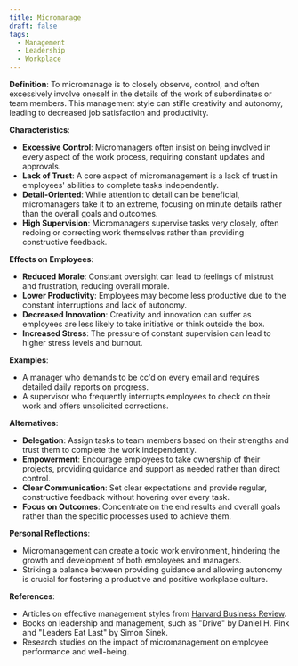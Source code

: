 ```yaml
---
title: Micromanage
draft: false
tags:
  - Management
  - Leadership
  - Workplace
---
```


**Definition**: To micromanage is to closely observe, control, and often excessively involve oneself in the details of the work of subordinates or team members. This management style can stifle creativity and autonomy, leading to decreased job satisfaction and productivity.

**Characteristics**:

- **Excessive Control**: Micromanagers often insist on being involved in every aspect of the work process, requiring constant updates and approvals.
- **Lack of Trust**: A core aspect of micromanagement is a lack of trust in employees' abilities to complete tasks independently.
- **Detail-Oriented**: While attention to detail can be beneficial, micromanagers take it to an extreme, focusing on minute details rather than the overall goals and outcomes.
- **High Supervision**: Micromanagers supervise tasks very closely, often redoing or correcting work themselves rather than providing constructive feedback.

**Effects on Employees**:

- **Reduced Morale**: Constant oversight can lead to feelings of mistrust and frustration, reducing overall morale.
- **Lower Productivity**: Employees may become less productive due to the constant interruptions and lack of autonomy.
- **Decreased Innovation**: Creativity and innovation can suffer as employees are less likely to take initiative or think outside the box.
- **Increased Stress**: The pressure of constant supervision can lead to higher stress levels and burnout.

**Examples**:

- A manager who demands to be cc'd on every email and requires detailed daily reports on progress.
- A supervisor who frequently interrupts employees to check on their work and offers unsolicited corrections.

**Alternatives**:

- **Delegation**: Assign tasks to team members based on their strengths and trust them to complete the work independently.
- **Empowerment**: Encourage employees to take ownership of their projects, providing guidance and support as needed rather than direct control.
- **Clear Communication**: Set clear expectations and provide regular, constructive feedback without hovering over every task.
- **Focus on Outcomes**: Concentrate on the end results and overall goals rather than the specific processes used to achieve them.

**Personal Reflections**:

- Micromanagement can create a toxic work environment, hindering the growth and development of both employees and managers.
- Striking a balance between providing guidance and allowing autonomy is crucial for fostering a productive and positive workplace culture.

**References**:

- Articles on effective management styles from [Harvard Business Review](https://hbr.org).
- Books on leadership and management, such as "Drive" by Daniel H. Pink and "Leaders Eat Last" by Simon Sinek.
- Research studies on the impact of micromanagement on employee performance and well-being.
